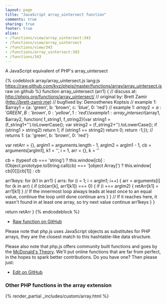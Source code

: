 ```yaml
---
layout: page
title: "JavaScript array_uintersect function"
comments: true
sharing: true
footer: true
alias:
- /functions/view/array_uintersect:343
- /functions/view/array_uintersect
- /functions/view/343
- /functions/array_uintersect:343
- /functions/343
---
```

<!-- Generated by Rakefile:build -->
A JavaScript equivalent of PHP's array_uintersect

{% codeblock array/array_uintersect.js lang:js https://raw.github.com/kvz/phpjs/master/functions/array/array_uintersect.js raw on github %}
function array_uintersect (arr1) {
  //  discuss at: http://phpjs.org/functions/array_uintersect/
  // original by: Brett Zamir (http://brett-zamir.me)
  // bugfixed by: Demosthenes Koptsis
  //   example 1: $array1 = {a: 'green', b: 'brown', c: 'blue', 0: 'red'}
  //   example 1: $array2 = {a: 'GREEN', B: 'brown', 0: 'yellow', 1: 'red'}
  //   example 1: array_uintersect($array1, $array2, function( f_string1, f_string2){var string1 = (f_string1+'').toLowerCase(); var string2 = (f_string2+'').toLowerCase(); if (string1 > string2) return 1; if (string1 == string2) return 0; return -1;});
  //   returns 1: {a: 'green', b: 'brown', 0: 'red'}

  var retArr = {},
    arglm1 = arguments.length - 1,
    arglm2 = arglm1 - 1,
    cb = arguments[arglm1],
    k1 = '',
    i = 1,
    arr = {},
    k = ''

  cb = (typeof cb === 'string') ? this.window[cb] : (Object.prototype.toString.call(cb) === '[object Array]') ? this.window[
    cb[0]][cb[1]] : cb

  arr1keys: for (k1 in arr1) {
    arrs: for (i = 1; i < arglm1; i++) {
      arr = arguments[i]
      for (k in arr) {
        if (cb(arr[k], arr1[k1]) === 0) {
          if (i === arglm2) {
            retArr[k1] = arr1[k1]
          }
          // If the innermost loop always leads at least once to an equal value, continue the loop until done
          continue arrs
        }
      }
      // If it reaches here, it wasn't found in at least one array, so try next value
      continue arr1keys
    }
  }

  return retArr
}
{% endcodeblock %}

 - [Raw function on GitHub](https://github.com/kvz/phpjs/blob/master/functions/array/array_uintersect.js)

Please note that php.js uses JavaScript objects as substitutes for PHP arrays, they are 
the closest match to this hashtable-like data structure. 

Please also note that php.js offers community built functions and goes by the 
[McDonald's Theory](https://medium.com/what-i-learned-building/9216e1c9da7d). We'll put online 
functions that are far from perfect, in the hopes to spark better contributions. 
Do you have one? Then please just: 

 - [Edit on GitHub](https://github.com/kvz/phpjs/edit/master/functions/array/array_uintersect.js)


### Other PHP functions in the array extension
{% render_partial _includes/custom/array.html %}
